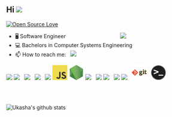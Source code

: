 <!-- ### Hi there 👋 -->

<!--
**ukashasohail/ukashasohail** is a ✨ _special_ ✨ repository because its `README.md` (this file) appears on your GitHub profile.

Here are some ideas to get you started:

- 🔭 I’m currently working on ...
- 🌱 I’m currently learning ...
- 👯 I’m looking to collaborate on ...
- 🤔 I’m looking for help with ...
- 💬 Ask me about ...
- 📫 How to reach me: ...
- 😄 Pronouns: ...
- ⚡ Fun fact: ...
-->

<!--[![HitCount](http://hits.dwyl.com/ukashasohail/ukashasohail.svg)](http://hits.dwyl.com/ukashasohail/ukashasohail)-->

<!-- visitors as of 13th July 2020 -->
<!-- down -->
<!-- [![Visitors](https://visitor-badge.glitch.me/badge?page_id=ukashasohail.visitor-badge)](https://github.com/ukashasohail)  -->

## Hi <img src="https://raw.githubusercontent.com/iampavangandhi/iampavangandhi/master/gifs/Hi.gif" width="30px"> 

[![Open Source Love](https://badges.frapsoft.com/os/v2/open-source.svg?v=103)](https://github.com/ukashasohail)

<img align='right' src='https://user-images.githubusercontent.com/5713670/87202985-820dcb80-c2b6-11ea-9f56-7ec461c497c3.gif' width='200"'>
<!-- <samp> -->

- 🖥️ Software Engineer
- 💻 Bachelors in Computer Systems Engineering
- 📫 How to reach me:  &nbsp; <a href="https://www.linkedin.com/in/ukashasohail"><img src="https://img.shields.io/badge/linkedin-%230077B5.svg?&style=for-the-badge&logo=linkedin&logoColor=white" height=25></a>

<!-- </samp> -->


<img src = "https://cdn.iconscout.com/icon/free/png-256/c-programming-569564.png" width="40"> <img src = "https://seeklogo.com/images/C/c-logo-1B1817C041-seeklogo.com.png" width="40"> &nbsp; <img src="https://upload.wikimedia.org/wikipedia/commons/thumb/d/d5/Rust_programming_language_black_logo.svg/1024px-Rust_programming_language_black_logo.svg.png" width="40"> &nbsp; <img src = "https://upload.wikimedia.org/wikipedia/commons/thumb/c/c3/Python-logo-notext.svg/1200px-Python-logo-notext.svg.png" width="35"> &nbsp; <img src = "https://miro.medium.com/max/438/1*0G5zu7CnXdMT9pGbYUTQLQ.png" width="40"> <img src="https://raw.githubusercontent.com/github/explore/80688e429a7d4ef2fca1e82350fe8e3517d3494d/topics/javascript/javascript.png" width="40"> <img src="https://raw.githubusercontent.com/github/explore/80688e429a7d4ef2fca1e82350fe8e3517d3494d/topics/nodejs/nodejs.png" width="40"> <img src="https://upload.wikimedia.org/wikipedia/commons/6/64/Expressjs.png" width="100"> &nbsp; <img src = "https://alphaville.github.io/optimization-engine/img/docker.gif" width="80"> <img src = "https://seeklogo.com/images/K/kubernetes-logo-3A67038EAB-seeklogo.com.png" width="60"> &nbsp;
<img src="https://encrypted-tbn0.gstatic.com/images?q=tbn%3AANd9GcQ2KHVmdFPuOFq-WqS4juc3JMhwTWf41p_c7Q&usqp=CAU" width="120">
<img src="https://lh5.googleusercontent.com/qv3se3iNSRxWjIuDIvvJIhM6xp651y7KWL5h6oM6GZN4Hk8Bf9Iq0PVc8Q=w1200-h630-p" width="100"> &nbsp; <img src="https://raw.githubusercontent.com/github/explore/80688e429a7d4ef2fca1e82350fe8e3517d3494d/topics/git/git.png" width="40"> &nbsp;
<img src="https://raw.githubusercontent.com/github/explore/80688e429a7d4ef2fca1e82350fe8e3517d3494d/topics/terminal/terminal.png" width="40">

<p>

<!-- <a href="https://www.twitter.com/ukashasohail"><img src="https://img.shields.io/badge/twitter-%231DA1F2.svg?&style=for-the-badge&logo=twitter&logoColor=white" height=25></a> -->

<!-- <a href="https://www.linkedin.com/in/ukashasohail"><img src="https://img.shields.io/badge/linkedin-%230077B5.svg?&style=for-the-badge&logo=linkedin&logoColor=white" height=25></a> -->

<!-- <a href="https://www.instagram.com/ukashasohail/"><img src="https://img.shields.io/badge/instagram-%23E4405F.svg?&style=for-the-badge&logo=instagram&logoColor=white" height=25></a>  -->

<!-- <a href="https://medium.com/"><img src="https://img.shields.io/badge/medium-%2312100E.svg?&style=for-the-badge&logo=medium&logoColor=white" height=25></a>  -->

<!-- <a href="https://dev.to/"><img src="https://img.shields.io/badge/DEV.TO-%230A0A0A.svg?&style=for-the-badge&logo=dev-dot-to&logoColor=white" height=25></a></p> -->

<!-- 
<div>
    <img src="https://cultofthepartyparrot.com/flags/hd/pakistanparrot.gif" width="30" height="30"/>
    <img src="https://cultofthepartyparrot.com/parrots/hd/githubparrot.gif" width="30" height="30"/>
    <img src="https://cultofthepartyparrot.com/parrots/asyncparrot.gif" width="36" height="30"/>
    <img src="https://cultofthepartyparrot.com/parrots/exceptionallyfastparrot.gif" width="30" height="30"/>
    <img src="https://cultofthepartyparrot.com/parrots/hd/60fpsparrot.gif" width="30" height="30"/>
    <img src="https://cultofthepartyparrot.com/parrots/hd/jumpingparrot.gif" width="30" height="30"/>
    <img src="https://cultofthepartyparrot.com/parrots/hd/opensourceparrot.gif" width="30" height="30"/>
    <img src="https://cultofthepartyparrot.com/parrots/hd/dealwithitnowparrot.gif" width="30" height="30"/>
    <img src="https://cultofthepartyparrot.com/parrots/hd/hypnoparrotlight.gif" width="30" height="30"/>
    <img src="https://cultofthepartyparrot.com/parrots/databaseparrot.gif" width="30" height="30"/>
    <img src="https://cultofthepartyparrot.com/parrots/fixparrot.gif" width="36" height="30"/>
    <img src="https://cultofthepartyparrot.com/parrots/hd/laptop_parrot.gif" width="30" height="30"/>
    <img src="https://cultofthepartyparrot.com/parrots/hd/spinningparrot.gif" width="30" height="30"/>
    <img src="https://cultofthepartyparrot.com/parrots/hd/levitationparrot.gif" width="30" height="30"/>
    <img src="https://cultofthepartyparrot.com/parrots/hd/meldparrot.gif" width="30" height="30"/>
    <img src="https://cultofthepartyparrot.com/parrots/slomoparrot.gif" width="30" height="30"/>
    <img src="https://cultofthepartyparrot.com/parrots/hd/moonwalkingparrot.gif" width="30" height="30"/>
    <img src="https://cultofthepartyparrot.com/parrots/hd/stableparrot.gif" width="30" height="30"/>
    <img src="https://cultofthepartyparrot.com/parrots/hd/scienceparrot.gif" width="30" height="30"/>
    <img src="https://cultofthepartyparrot.com/parrots/hd/pirateparrot.gif" width="30" height="30"/>
    <img src="https://cultofthepartyparrot.com/parrots/hd/footballparrot.gif" width="30" height="30"/>
    <img src="https://cultofthepartyparrot.com/parrots/hd/hypnoparrotdark.gif" width="30" height="30"/>
    <img src="https://cultofthepartyparrot.com/parrots/hd/mustacheparrot.gif" width="30" height="30"/>
</div> -->

<br>
<br>

![Ukasha's github stats](https://github-readme-stats.vercel.app/api?username=ukashasohail&show_icons=true&theme=merko)
